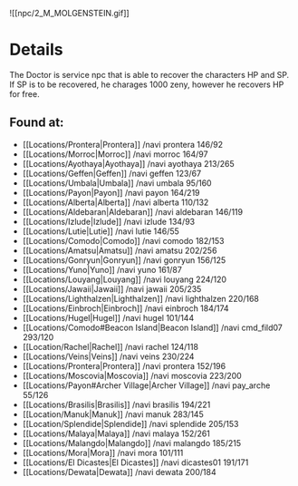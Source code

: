 ![[npc/2_M_MOLGENSTEIN.gif]]

# Details
The Doctor is service npc that is able to recover the characters HP and SP. If SP is to be recovered, he charages 1000 zeny, however he recovers HP for free.
## Found at: 
+ [[Locations/Prontera|Prontera]] /navi prontera 146/92
+ [[Locations/Morroc|Morroc]] /navi morroc 164/97
+ [[Locations/Ayothaya|Ayothaya]] /navi ayothaya 213/265
+ [[Locations/Geffen|Geffen]] /navi geffen 123/67
+ [[Locations/Umbala|Umbala]] /navi umbala 95/160
+ [[Locations/Payon|Payon]] /navi payon 164/219
+ [[Locations/Alberta|Alberta]] /navi alberta 110/132
+ [[Locations/Aldebaran|Aldebaran]] /navi aldebaran 146/119
+ [[Locations/Izlude|Izlude]] /navi izlude 134/93
+ [[Locations/Lutie|Lutie]] /navi lutie 146/55
+ [[Locations/Comodo|Comodo]] /navi comodo 182/153
+ [[Locations/Amatsu|Amatsu]] /navi amatsu 202/256
+ [[Locations/Gonryun|Gonryun]] /navi gonryun 156/125
+ [[Locations/Yuno|Yuno]] /navi yuno 161/87
+ [[Locations/Louyang|Louyang]] /navi louyang 224/120
+ [[Locations/Jawaii|Jawaii]] /navi jawaii 205/235
+ [[Locations/Lighthalzen|Lighthalzen]] /navi lighthalzen 220/168
+ [[Locations/Einbroch|Einbroch]] /navi einbroch 184/174
+ [[Locations/Hugel|Hugel]] /navi hugel 101/144
+ [[Locations/Comodo#Beacon Island|Beacon Island]] /navi cmd_fild07 293/120
+ [[Location/Rachel|Rachel]] /navi rachel 124/118
+ [[Locations/Veins|Veins]] /navi veins 230/224
+ [[Locations/Prontera|Prontera]] /navi prontera 152/196
+ [[Locations/Moscovia|Moscovia]] /navi moscovia 223/200
+ [[Locations/Payon#Archer Village|Archer Village]] /navi pay_arche 55/126
+ [[Locations/Brasilis|Brasilis]] /navi brasilis 194/221
+ [[Location/Manuk|Manuk]] /navi manuk 283/145
+ [[Location/Splendide|Splendide]] /navi splendide 205/153
+ [[Locations/Malaya|Malaya]] /navi malaya 152/261
+ [[Locations/Malangdo|Malangdo]] /navi malangdo 185/215
+ [[Locations/Mora|Mora]] /navi mora 101/111
+ [[Locations/El Dicastes|El Dicastes]] /navi dicastes01 191/171
+ [[Locations/Dewata|Dewata]] /navi dewata 200/184



